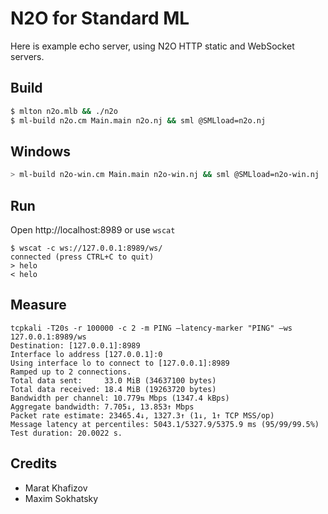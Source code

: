 N2O for Standard ML
===================

Here is example echo server, using N2O HTTP static and WebSocket servers.

Build
-----

```bash
$ mlton n2o.mlb && ./n2o
$ ml-build n2o.cm Main.main n2o.nj && sml @SMLload=n2o.nj
```

Windows
--------

```bash
> ml-build n2o-win.cm Main.main n2o-win.nj && sml @SMLload=n2o-win.nj
```

Run
---

Open http://localhost:8989 or use `wscat`

```
$ wscat -c ws://127.0.0.1:8989/ws/
connected (press CTRL+C to quit)
> helo
< helo
```

Measure
-------

```
tcpkali -T20s -r 100000 -c 2 -m PING —latency-marker "PING" —ws 127.0.0.1:8989/ws
Destination: [127.0.0.1]:8989
Interface lo address [127.0.0.1]:0
Using interface lo to connect to [127.0.0.1]:8989
Ramped up to 2 connections.
Total data sent:     33.0 MiB (34637100 bytes)
Total data received: 18.4 MiB (19263720 bytes)
Bandwidth per channel: 10.779⇅ Mbps (1347.4 kBps)
Aggregate bandwidth: 7.705↓, 13.853↑ Mbps
Packet rate estimate: 23465.4↓, 1327.3↑ (1↓, 1↑ TCP MSS/op)
Message latency at percentiles: 5043.1/5327.9/5375.9 ms (95/99/99.5%)
Test duration: 20.0022 s.
```

Credits
-------

* Marat Khafizov
* Maxim Sokhatsky
